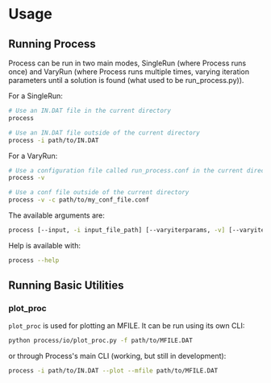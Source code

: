 # Usage
## Running Process
Process can be run in two main modes, SingleRun (where Process runs once) and VaryRun (where Process runs multiple times, varying iteration parameters until a solution is found (what used to be run_process.py)).

For a SingleRun:
```bash
# Use an IN.DAT file in the current directory
process

# Use an IN.DAT file outside of the current directory
process -i path/to/IN.DAT 
```

For a VaryRun:
```bash
# Use a configuration file called run_process.conf in the current directory
process -v

# Use a conf file outside of the current directory
process -v -c path/to/my_conf_file.conf
```

The available arguments are:
```bash
process [--input, -i input_file_path] [--varyiterparams, -v] [--varyiterparamsconfig, -c config_file_path] [--help, -h]
```

Help is available with:
```bash
process --help
```

## Running Basic Utilities
### plot_proc
`plot_proc` is used for plotting an MFILE. It can be run using its own CLI:
```bash
python process/io/plot_proc.py -f path/to/MFILE.DAT
```

or through Process's main CLI (working, but still in development):
```bash
process -i path/to/IN.DAT --plot --mfile path/to/MFILE.DAT
```
